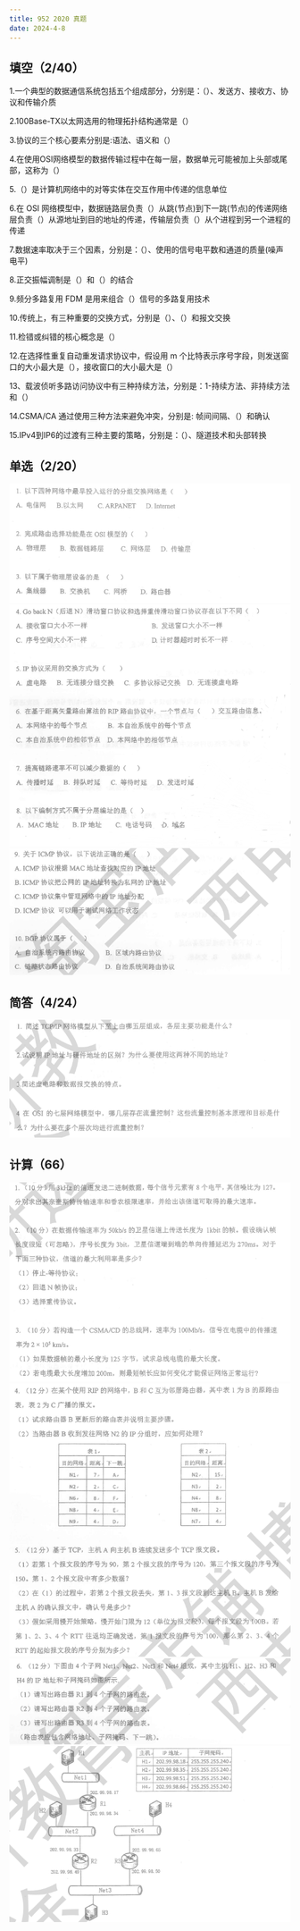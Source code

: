 ```yaml
---
title: 952 2020 真题
date: 2024-4-8
---
```


## 填空（2/40）

1.一个典型的数据通信系统包括五个组成部分，分别是：（）、发送方、接收方、协议和传输介质

2.100Base-TX以太网选用的物理拓扑结构通常是（）

3.协议的三个核心要素分别是:语法、语义和（）

4.在使用OSI网络模型的数据传输过程中在每一层，数据单元可能被加上头部或尾部，这称为（）

5.（）是计算机网络中的对等实体在交互作用中传递的信息单位

6.在 OSI 网络模型中，数据链路层负责（）从跳(节点)到下一跳(节点)的传递网络层负责（）从源地址到目的地址的传递，传输层负责（）从个进程到另一个进程的传递

7.数据速率取决于三个因素，分别是：（）、使用的信号电平数和通道的质量(噪声电平)

8.正交振幅调制是（）和（）的结合

9.频分多路复用 FDM 是用来组合（）信号的多路复用技术

10.传统上，有三种重要的交换方式，分别是（）、（）和报文交换

11.检错或纠错的核心概念是（）

12.在选择性重复自动重发请求协议中，假设用 m 个比特表示序号字段，则发送窗口的大小最大是（），接收窗口的大小最大是（）

13、载波侦听多路访问协议中有三种持续方法，分别是：1-持续方法、非持续方法和（）

14.CSMA/CA 通过使用三种方法来避免冲突，分别是: 帧间间隔、（）和确认

15.IPv4到IP6的过渡有三种主要的策略，分别是：（）、隧道技术和头部转换

## 单选（2/20）

<img src="./assets/image-20240509114335244.png">

<img src="./assets/image-20240509114554239.png">

<img src="./assets/image-20240509114619801.png">

## 简答（4/24）

<img src="./assets/image-20240509114656757.png">

## 计算（66）

<img src="./assets/image-20240509114735427.png">

<img src="./assets/image-20240509114758355.png">

<img src="./assets/image-20240509114826151.png">

<img src="./assets/image-20240509114849818.png">
